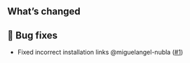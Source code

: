 ## What’s changed

## 🐛 Bug fixes

- Fixed incorrect installation links @miguelangel-nubla ([#1](https://github.com/miguelangel-nubla/hassio-step-ca-client/pull/1))
